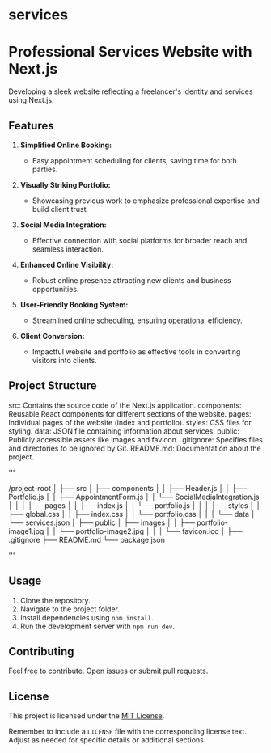 # services





# Professional Services Website with Next.js

Developing a sleek website reflecting a freelancer's identity and services using Next.js.

## Features

1. **Simplified Online Booking:**
   - Easy appointment scheduling for clients, saving time for both parties.

2. **Visually Striking Portfolio:**
   - Showcasing previous work to emphasize professional expertise and build client trust.

3. **Social Media Integration:**
   - Effective connection with social platforms for broader reach and seamless interaction.

4. **Enhanced Online Visibility:**
   - Robust online presence attracting new clients and business opportunities.

5. **User-Friendly Booking System:**
   - Streamlined online scheduling, ensuring operational efficiency.

6. **Client Conversion:**
   - Impactful website and portfolio as effective tools in converting visitors into clients.

## Project Structure

src: Contains the source code of the Next.js application.
    components: Reusable React components for different sections of the website.
    pages: Individual pages of the website (index and portfolio).
    styles: CSS files for styling.
    data: JSON file containing information about services.
public: Publicly accessible assets like images and favicon.
.gitignore: Specifies files and directories to be ignored by Git.
README.md: Documentation about the project.


'''

/project-root
│
├── src
│   ├── components
│   │   ├── Header.js
│   │   ├── Portfolio.js
│   │   ├── AppointmentForm.js
│   │   └── SocialMediaIntegration.js
│   │
│   ├── pages
│   │   ├── index.js
│   │   └── portfolio.js
│   │
│   ├── styles
│   │   ├── global.css
│   │   ├── index.css
│   │   └── portfolio.css
│   │
│   └── data
│       └── services.json
│
├── public
│   ├── images
│   │   ├── portfolio-image1.jpg
│   │   └── portfolio-image2.jpg
│   │
│   └── favicon.ico
│
├── .gitignore
├── README.md
└── package.json

'''


## Usage

1. Clone the repository.
2. Navigate to the project folder.
3. Install dependencies using `npm install`.
4. Run the development server with `npm run dev`.

## Contributing

Feel free to contribute. Open issues or submit pull requests.

## License

This project is licensed under the [MIT License](LICENSE).


Remember to include a `LICENSE` file with the corresponding license text. Adjust as needed for specific details or additional sections.







